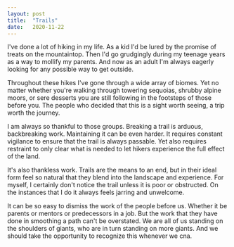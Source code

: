 ```yaml
---
layout: post
title:  "Trails"
date:   2020-11-22
---
```

I've done a lot of hiking in my life. As a kid I'd be lured by the promise of treats on the mountaintop. Then I'd go grudgingly during my teenage years as a way to mollify my parents. And now as an adult I'm always eagerly looking for any possible way to get outside. 

Throughout these hikes I've gone through a wide array of biomes. Yet no matter whether you're walking through towering sequoias, shrubby alpine moors, or sere desserts you are still following in the footsteps of those before you. The people who decided that this is a sight worth seeing, a trip worth the journey. 

I am always so thankful to those groups. Breaking a trail is arduous, backbreaking work. Maintaining it can be even harder. It requires constant vigilance to ensure that the trail is always passable. Yet also requires restraint to only clear what is needed to let hikers experience the full effect of the land. 

It's also thankless work. Trails are the means to an end, but in their ideal form feel so natural that they blend into the landscape and experience. For myself, I certainly don't notice the trail unless it is poor or obstructed. On the instances that I do it always feels jarring and unwelcome. 

It can be so easy to dismiss the work of the people before us. Whether it be parents or mentors or predecessors in a job. But the work that they have done in smoothing a path can't be overstated. We are all of us standing on the shoulders of giants, who are in turn standing on more giants. And we should take the opportunity to recognize this whenever we cna. 